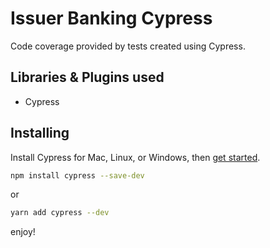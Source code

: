# Issuer Banking Cypress

Code coverage provided by tests created using Cypress.

## **Libraries & Plugins used**

- Cypress

## Installing

Install Cypress for Mac, Linux, or Windows, then [get started](https://docs.cypress.io/guides/getting-started/installing-cypress.html).

```bash
npm install cypress --save-dev
```

or

```bash
yarn add cypress --dev
```

enjoy!